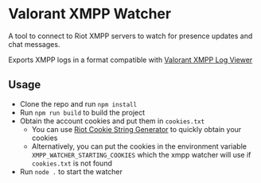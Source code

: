 # Valorant XMPP Watcher

A tool to connect to Riot XMPP servers to watch for presence updates and chat messages.

Exports XMPP logs in a format compatible with [Valorant XMPP Log Viewer](https://github.com/techchrism/valorant-xmpp-log-viewer)

## Usage
- Clone the repo and run `npm install`
- Run `npm run build` to build the project
- Obtain the account cookies and put them in `cookies.txt`
  - You can use [Riot Cookie String Generator](https://riotcookiestringgen.techchrism.me/) to quickly obtain your cookies
  - Alternatively, you can put the cookies in the environment variable `XMPP_WATCHER_STARTING_COOKIES` which the xmpp watcher will use if `cookies.txt` is not found
- Run `node .` to start the watcher
